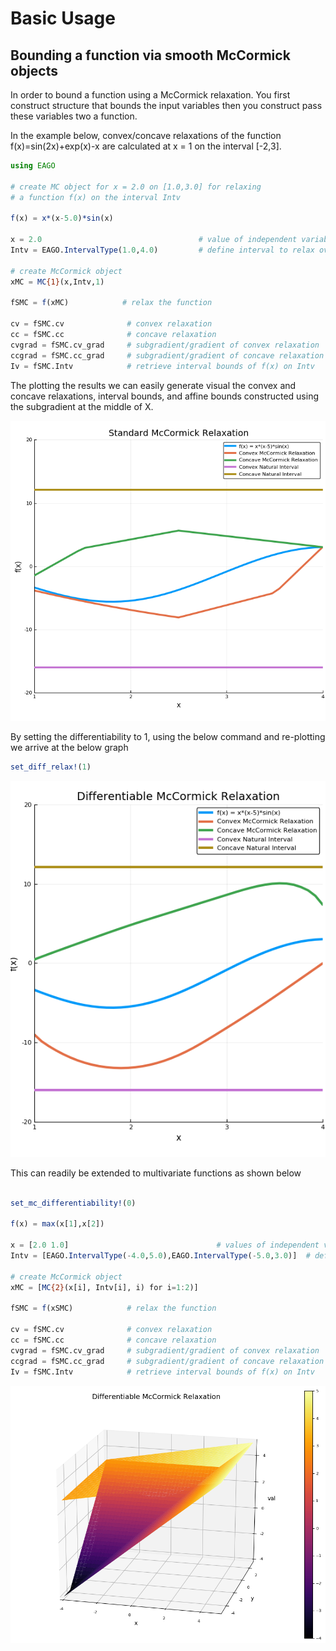 # Basic Usage

## **Bounding a function via smooth McCormick objects**
In order to bound a function using a McCormick relaxation. You first construct
structure that bounds the input variables then you construct pass these variables
two a function.

In the example below, convex/concave relaxations of the function f(x)=sin(2x)+exp(x)-x
are calculated at x = 1 on the interval [-2,3].

```julia
using EAGO

# create MC object for x = 2.0 on [1.0,3.0] for relaxing
# a function f(x) on the interval Intv

f(x) = x*(x-5.0)*sin(x)

x = 2.0                                   # value of independent variable x
Intv = EAGO.IntervalType(1.0,4.0)         # define interval to relax over

# create McCormick object
xMC = MC{1}(x,Intv,1)

fSMC = f(xMC)            # relax the function

cv = fSMC.cv              # convex relaxation
cc = fSMC.cc              # concave relaxation
cvgrad = fSMC.cv_grad     # subgradient/gradient of convex relaxation
ccgrad = fSMC.cc_grad     # subgradient/gradient of concave relaxation
Iv = fSMC.Intv            # retrieve interval bounds of f(x) on Intv
```

The plotting the results we can easily generate visual the convex and concave
relaxations, interval bounds, and affine bounds constructed using the subgradient
at the middle of X.

![Figure_1](Figure_1.png)


By setting the differentiability to 1, using the below command and re-plotting we
arrive at the below graph
```julia
set_diff_relax!(1)
```

![Figure_2](Figure_2.png)

This can readily be extended to multivariate functions as shown below

```julia

set_mc_differentiability!(0)

f(x) = max(x[1],x[2])

x = [2.0 1.0]                                 # values of independent variable x
Intv = [EAGO.IntervalType(-4.0,5.0),EAGO.IntervalType(-5.0,3.0)]  # define intervals to relax over

# create McCormick object
xMC = [MC{2}(x[i], Intv[i], i) for i=1:2)]

fSMC = f(xSMC)            # relax the function

cv = fSMC.cv              # convex relaxation
cc = fSMC.cc              # concave relaxation
cvgrad = fSMC.cv_grad     # subgradient/gradient of convex relaxation
ccgrad = fSMC.cc_grad     # subgradient/gradient of concave relaxation
Iv = fSMC.Intv            # retrieve interval bounds of f(x) on Intv
```

![Figure_3](Figure_3.png)
